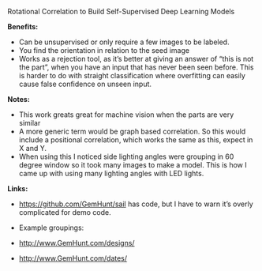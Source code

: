 Rotational Correlation to Build Self-Supervised Deep Learning Models
 
**Benefits:**
* Can be unsupervised or only require a few images to be labeled. 
* You find the orientation in relation to the seed image
* Works as a rejection tool, as it’s better at giving an answer of “this is not the part”, when you have an input that has never been seen before. This is harder to do with straight classification where overfitting can easily cause false confidence on unseen input. 
 
**Notes:**
* This work greats great for machine vision when the parts are very similar
* A more generic term would be graph based correlation. So this would include a positional correlation, which works the same as this, expect in X and Y. 
* When using this I noticed side lighting angles were grouping in 60 degree window so it took many images to make a model. This is how I came up with using many lighting angles with LED lights.
 
**Links:**
* https://github.com/GemHunt/sail has code, but I have to warn it’s overly complicated for demo code.
 
* Example groupings:
* http://www.GemHunt.com/designs/
* http://www.GemHunt.com/dates/
